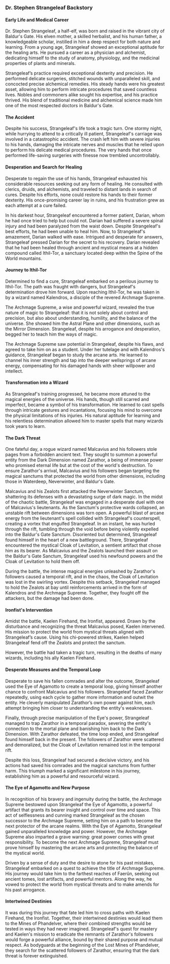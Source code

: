 ### Dr. Stephen Strangeleaf Backstory

#### Early Life and Medical Career

Dr. Stephen Strangeleaf, a half-elf, was born and raised in the vibrant city of Baldur's Gate. His elven mother, a skilled herbalist, and his human father, a knowledgeable scholar, instilled in him a deep respect for both nature and learning. From a young age, Strangeleaf showed an exceptional aptitude for the healing arts. He pursued a career as a physician and alchemist, dedicating himself to the study of anatomy, physiology, and the medicinal properties of plants and minerals.

Strangeleaf’s practice required exceptional dexterity and precision. He performed delicate surgeries, stitched wounds with unparalleled skill, and concocted precise alchemical remedies. His steady hands were his greatest asset, allowing him to perform intricate procedures that saved countless lives. Nobles and commoners alike sought his expertise, and his practice thrived. His blend of traditional medicine and alchemical science made him one of the most respected doctors in Baldur's Gate.

#### The Accident

Despite his success, Strangeleaf's life took a tragic turn. One stormy night, while hurrying to attend to a critically ill patient, Strangeleaf's carriage was involved in a catastrophic accident. The crash left him with severe injuries to his hands, damaging the intricate nerves and muscles that he relied upon to perform his delicate medical procedures. The very hands that once performed life-saving surgeries with finesse now trembled uncontrollably.

#### Desperation and Search for Healing

Desperate to regain the use of his hands, Strangeleaf exhausted his considerable resources seeking out any form of healing. He consulted with clerics, druids, and alchemists, and traveled to distant lands in search of cures. Despite his efforts, none could restore his hands to their former dexterity. His once-promising career lay in ruins, and his frustration grew as each attempt at a cure failed.

In his darkest hour, Strangeleaf encountered a former patient, Darian, whom he had once tried to help but could not. Darian had suffered a severe spinal injury and had been paralyzed from the waist down. Despite Strangeleaf's best efforts, he had been unable to heal him. Now, to Strangeleaf's amazement, Darian walked with ease. Intrigued and desperate for answers, Strangeleaf pressed Darian for the secret to his recovery. Darian revealed that he had been healed through ancient and mystical means at a hidden compound called Ithil-Tor, a sanctuary located deep within the Spine of the World mountains.

#### Journey to Ithil-Tor

Determined to find a cure, Strangeleaf embarked on a perilous journey to Ithil-Tor. The path was fraught with dangers, but Strangeleaf's determination drove him forward. Upon reaching Ithil-Tor, he was taken in by a wizard named Kalendros, a disciple of the revered Archmage Supreme.

The Archmage Supreme, a wise and powerful wizard, revealed the true nature of magic to Strangeleaf: that it is not solely about control and precision, but also about understanding, humility, and the balance of the universe. She showed him the Astral Plane and other dimensions, such as the Mirror Dimension. Strangeleaf, despite his arrogance and desperation, begged her to teach him the ways of magic.

The Archmage Supreme saw potential in Strangeleaf, despite his flaws, and agreed to take him on as a student. Under her tutelage and with Kalendros's guidance, Strangeleaf began to study the arcane arts. He learned to channel his inner strength and tap into the deeper wellsprings of arcane energy, compensating for his damaged hands with sheer willpower and intellect.

#### Transformation into a Wizard

As Strangeleaf's training progressed, he became more attuned to the magical energies of the universe. His hands, though still scarred and imperfect, became a symbol of his transformation. He learned to cast spells through intricate gestures and incantations, focusing his mind to overcome the physical limitations of his injuries. His natural aptitude for learning and his relentless determination allowed him to master spells that many wizards took years to learn.

#### The Dark Threat

One fateful day, a rogue wizard named Malcavius and his followers stole pages from a forbidden ancient text. They sought to summon a powerful entity from the Dark Dimension named Zarathor, a being of immense power who promised eternal life but at the cost of the world's destruction. To ensure Zarathor's arrival, Malcavius and his followers began targeting the magical sanctums that protected the world from other dimensions, including those in Waterdeep, Neverwinter, and Baldur's Gate.

Malcavius and his Zealots first attacked the Neverwinter Sanctum, shattering its defenses with a devastating surge of dark magic. In the midst of the chaotic battle, Strangeleaf was engaged in a desperate duel with one of Malcavius's lieutenants. As the Sanctum's protective wards collapsed, an unstable rift between dimensions was torn open. A powerful blast of arcane energy from the lieutenant's spell collided with Strangeleaf's counterspell, creating a vortex that engulfed Strangeleaf. In an instant, he was hurled through the rift, tumbling through the void before being violently expelled into the Baldur's Gate Sanctum. Disoriented but determined, Strangeleaf found himself in the heart of a new battleground. There, Strangeleaf encountered the mystical Cloak of Levitation, a sentient artifact that chose him as its bearer. As Malcavius and the Zealots launched their assault on the Baldur's Gate Sanctum, Strangeleaf used his newfound powers and the Cloak of Levitation to hold them off.

During the battle, the intense magical energies unleashed by Zarathor's followers caused a temporal rift, and in the chaos, the Cloak of Levitation was lost in the swirling vortex. Despite this setback, Strangeleaf managed to hold the Zealots at bay until reinforcements arrived in the form of Kalendros and the Archmage Supreme. Together, they fought off the attackers, but the damage had been done.

#### Ironfist's Intervention

Amidst the battle, Kaelen Firehand, the Ironfist, appeared. Drawn by the disturbance and recognizing the threat Malcavius posed, Kaelen intervened. His mission to protect the world from mystical threats aligned with Strangeleaf’s cause. Using his chi-powered strikes, Kaelen helped Strangeleaf fend off the Zealots and protect the sanctum.

However, the battle had taken a tragic turn, resulting in the deaths of many wizards, including his ally Kaelen Firehand.

#### Desperate Measures and the Temporal Loop

Desperate to save his fallen comrades and alter the outcome, Strangeleaf used the Eye of Agamotto to create a temporal loop, giving himself another chance to confront Malcavius and his followers. Strangeleaf faced Zarathor repeatedly, using each cycle to gather more information and outwit the entity. He cleverly manipulated Zarathor’s own power against him, each attempt bringing him closer to understanding the entity's weaknesses.

Finally, through precise manipulation of the Eye's power, Strangeleaf managed to trap Zarathor in a temporal paradox, severing the entity's connection to the mortal plane and banishing him back to the Dark Dimension. With Zarathor defeated, the time loop ended, and Strangeleaf found himself back in the present. The followers of Zarathor were scattered and demoralized, but the Cloak of Levitation remained lost in the temporal rift.

Despite this loss, Strangeleaf had secured a decisive victory, and his actions had saved his comrades and the magical sanctums from further harm. This triumph marked a significant milestone in his journey, establishing him as a powerful and resourceful wizard.

#### The Eye of Agamotto and New Purpose

In recognition of his bravery and ingenuity during the battle, the Archmage Supreme bestowed upon Strangeleaf the Eye of Agamotto, a powerful artifact that grants its bearer insight and control over time and space. This act of selflessness and cunning marked Strangeleaf as the chosen successor to the Archmage Supreme, setting him on a path to become the next protector of the arcane realms. With the Eye of Agamotto, Strangeleaf gained unparalleled knowledge and power. However, the Archmage Supreme also imparted a grave warning: great power comes with great responsibility. To become the next Archmage Supreme, Strangeleaf must prove himself by mastering the arcane arts and protecting the balance of the mystical world.

Driven by a sense of duty and the desire to atone for his past mistakes, Strangeleaf embarked on a quest to achieve the title of Archmage Supreme. His journey would take him to the farthest reaches of Faerûn, seeking out ancient tomes, lost artifacts, and powerful mentors. Along the way, he vowed to protect the world from mystical threats and to make amends for his past arrogance.

#### Intertwined Destinies

It was during this journey that fate led him to cross paths with Kaelen Firehand, the Ironfist. Together, their intertwined destinies would lead them to the Mines of Phandelver, where their combined strengths would be tested in ways they had never imagined. Strangeleaf's quest for mastery and Kaelen's mission to eradicate the remnants of Zarathor's followers would forge a powerful alliance, bound by their shared purpose and mutual respect. As bodyguards at the beginning of the Lost Mines of Phandelver, they search for the scattered followers of Zarathor, ensuring that the dark threat is forever extinguished.
